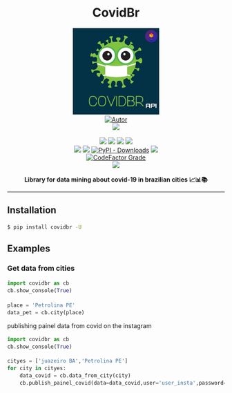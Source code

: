 
<h1 align='center'>CovidBr</h1>
<p align='center'>
<img height='200px' width='200px' src='https://raw.githubusercontent.com/gpftc/covid_br/main/covidbr/img/covidbr_logo.png'>
<br/>
<a href="https://github.com/perseu912"><img title="Autor" src="https://img.shields.io/badge/Autor-reinan_br-blue.svg?style=for-the-badge&logo=github"></a>
<br/>
<a href='http://dgp.cnpq.br/dgp/espelhogrupo/0180330616769073'><img src='https://shields.io/badge/cnpq-grupo_de_fisica_computacional_ifsertao--pe-blueviolet?logo=appveyor&style=for-the-badge'></a>

<p align='center'>
<!-- github dados -->
<a href='https://python.org'><img src='https://img.shields.io/github/pipenv/locked/python-version/gpftc/covid_br'></a>
<a href='#'><img src='https://img.shields.io/github/languages/code-size/gpftc/covid_br'></a>
<a href='#'><img src='https://img.shields.io/github/commit-activity/m/gpftc/covid_br'></a>
<a href='#'><img src='https://img.shields.io/github/last-commit/gpftc/covid_br'></a>
<br/>
<!-- sites de pacotes -->
<a href='https://pypi.org/project/covidbr/'><img src='https://img.shields.io/pypi/v/covidbr'></a>
<a href='#'><img src='https://img.shields.io/pypi/wheel/covidbr'></a>
<a href='#'><img alt="PyPI - Downloads" src="https://img.shields.io/pypi/dd/covidbr"></a>
<a href='#'><img src='https://img.shields.io/pypi/implementation/covidbr'></a>
<br/>
<!-- outros premios e analises -->
<a href='#'><img alt="CodeFactor Grade" src="https://img.shields.io/codefactor/grade/github/gpftc/covid_br?logo=codefactor">
</a>
<!-- redes sociais -->
<br/>
<a href='https://instagram.com/gpftc_ifsfertao/'><img src='https://shields.io/badge/insta-gpftc_ifsertao-violet?logo=instagram&style=flat'></a>
</p>
</p>
<p align='center'> <b>Library for data mining about covid-19 in brazilian cities 📈📊📚</b></p>
<hr/>

## Installation

```bash
$ pip install covidbr -U
```

## Examples

### Get data from cities

```py
import covidbr as cb
cb.show_console(True)

place = 'Petrolina PE'
data_pet = cb.city(place)

```

publishing painel data from covid on the instagram
```py
import covidbr as cb
cb.show_console(True)

cityes = ['juazeiro BA','Petrolina PE']
for city in cityes:
    data_covid = cb.data_from_city(city)
    cb.publish_painel_covid(data=data_covid,user='user_insta',password='password_insta')
```